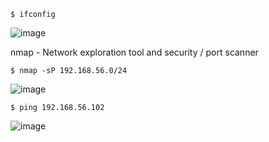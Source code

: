 `$ ifconfig`

![image](https://github.com/user-attachments/assets/ca4fd3bb-b9af-426c-8050-4502cfd94372)

nmap - Network exploration tool and security / port scanner

`$ nmap -sP 192.168.56.0/24`

![image](https://github.com/user-attachments/assets/eaf3209f-6e02-4e99-85b7-20259f88d08e)

`$ ping 192.168.56.102`

![image](https://github.com/user-attachments/assets/5f22ff2c-04f8-4ac2-bb1b-af1f30e18bc2)
